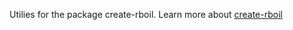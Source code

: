Utilies for the package create-rboil.
Learn more about [create-rboil](https://www.npmjs.com/package/create-rboil)